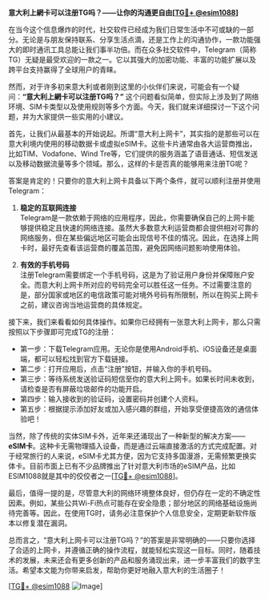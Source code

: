 **意大利上網卡可以注册TG吗？——让你的沟通更自由[[TG💪+ @esim1088](https://t.me/s/esim1088)]**

在当今这个信息爆炸的时代，社交软件已经成为我们日常生活中不可或缺的一部分。无论是与朋友保持联系、分享生活点滴，还是工作上的沟通协作，一款功能强大的即时通讯工具总能让我们事半功倍。而在众多社交软件中，Telegram（简称TG）无疑是最受欢迎的一款之一。它以其强大的加密功能、丰富的功能扩展以及跨平台支持赢得了全球用户的青睐。

然而，对于许多初来意大利或者刚到这里的小伙伴们来说，可能会有一个疑问：**“意大利上網卡可以注册TG吗？”** 这个问题看似简单，但实际上涉及到了网络环境、SIM卡类型以及使用规则等多个方面。今天，我们就来详细探讨一下这个问题，并为大家提供一些实用的小建议。

首先，让我们从最基本的开始说起。所谓“意大利上网卡”，其实指的是那些可以在意大利境内使用的移动数据卡或虚拟eSIM卡。这些卡片通常由各大运营商推出，比如TIM、Vodafone、Wind Tre等，它们提供的服务涵盖了语音通话、短信发送以及移动数据流量等多个领域。那么，这样的卡是否真的能够用来注册TG呢？

答案是肯定的！只要你的意大利上网卡具备以下两个条件，就可以顺利注册并使用Telegram：

1. **稳定的互联网连接**  
   Telegram是一款依赖于网络的应用程序，因此，你需要确保自己的上网卡能够提供稳定且快速的网络连接。虽然大多数意大利运营商都会提供相对可靠的网络服务，但在某些偏远地区可能会出现信号不佳的情况。因此，在选择上网卡时，最好先查看该运营商的覆盖范围，避免因网络问题影响使用体验。

2. **有效的手机号码**  
   注册Telegram需要绑定一个手机号码，这是为了验证用户身份并保障账户安全。而意大利上网卡所对应的号码完全可以胜任这一任务。不过需要注意的是，部分国家或地区的电信政策可能对境外号码有所限制，所以在购买上网卡之前，建议咨询当地运营商的具体规定。

接下来，我们来看看如何具体操作。如果你已经拥有一张意大利上网卡，那么只需按照以下步骤即可完成TG的注册：

- 第一步：下载Telegram应用。无论你是使用Android手机、iOS设备还是桌面端，都可以轻松找到官方下载链接。
- 第二步：打开应用后，点击“注册”按钮，并输入你的手机号码。
- 第三步：等待系统发送验证码短信至你的意大利上网卡。如果长时间未收到，请检查是否有屏蔽垃圾邮件的功能开启。
- 第四步：输入接收到的验证码，设置密码并创建个人资料。
- 第五步：根据提示添加好友或加入感兴趣的群组，开始享受便捷高效的通信体验吧！

当然，除了传统的实体SIM卡外，近年来还涌现出了一种新型的解决方案——**eSIM卡**。这种卡无需物理插入设备，而是通过云端直接激活的方式完成配置。对于经常旅行的人来说，eSIM卡尤其方便，因为它支持多国漫游，无需频繁更换实体卡。目前市面上已有不少品牌推出了针对意大利市场的eSIM产品，比如ESIM1088就是其中的佼佼者之一[[TG💪+ @esim1088](https://t.me/s/esim1088)]。

最后，值得一提的是，尽管意大利的网络环境整体良好，但仍存在一定的不确定性因素。例如，某些公共Wi-Fi热点可能存在安全隐患；部分地区的网络基础设施尚待完善等。因此，在使用TG时，请务必注意保护个人信息安全，定期更新软件版本以修复潜在漏洞。

总而言之，“意大利上网卡可以注册TG吗？”的答案是非常明确的——只要你选择了合适的上网卡，并遵循正确的操作流程，就能轻松实现这一目标。同时，随着技术的发展，未来还会有更多创新的产品和服务涌现出来，进一步丰富我们的数字生活。希望本文能为你带来启发，帮助你更好地融入意大利的生活圈子！  

[[TG💪+ @esim1088](https://t.me/s/esim1088) ![Image](https://i.postimg.cc/4NQfJmqS/Snipaste-2025-05-13-00-14-12.png)]